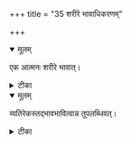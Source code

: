 +++
title = "35 शरीरे भावाधिकरणम्"

+++


<details open><summary>मूलम्</summary>

एक आत्मनः शरीरे भावात्।
</details>



<details><summary>टीका</summary>

आत्मनः कर्तृतायुक्तं स्वरूपं ध्येयमब्रुवन् । शरीरे वर्तमानस्य तथाभावादितीतरे ॥ [407]
</details>



<details open><summary>मूलम्</summary>

व्यतिरेकस्तद्भावभावित्वान्न तूपलब्धिवत्।
</details>



<details><summary>टीका</summary>

नैवं वाच्यमसंसारिरूपमेव हि भावयेत् । यथोपास्तिफलावाप्तेर्ब्रह्मध्यानोक्तनीतितः ॥ [408]
</details>

